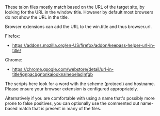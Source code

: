 These talon files mostly match based on the URL of the target site, by looking
for the URL in the window title. However by default most browsers do not show
the URL in the title.

Browser extensions can add the URL to the win.title and thus browser.url.

Firefox:
- https://addons.mozilla.org/en-US/firefox/addon/keepass-helper-url-in-title/

Chrome:
- https://chrome.google.com/webstore/detail/url-in-title/ignpacbgnbnkaiooknalneoeladjnfgb

The scripts here look for a word with the scheme (protocol) and hostname.
Please ensure your browser extension is configured appropriately.

Alternatively if you are comfortable with using a name that's possibly more
prone to false positives, you can optionally use the commented out name-based
match that is present in many of the files.
